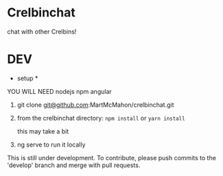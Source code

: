 # Crelbinchat

chat with other Crelbins!

# DEV

* setup *

YOU WILL NEED
	nodejs
	npm
	angular

1) git clone git@github.com:MartMcMahon/crelbinchat.git

2) from the crelbinchat directory:
	`npm install`
	or 
	`yarn install`

	this may take a bit

3) ng serve
	to run it locally

This is still under development. To contribute, please push commits to the 'develop' branch and merge with pull requests.
